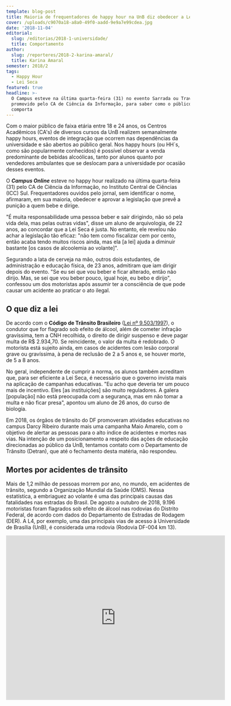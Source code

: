 ```yaml
---
template: blog-post
title: Maioria de frequentadores de happy hour na UnB diz obedecer a Lei Seca
cover: /uploads/c9070a18-a8a0-49f0-aadd-9e9a7e99cdea.jpg
date: '2018-11-04'
editorial:
  slug: /editorias/2018-1-universidade/
  title: Comportamento
author:
  slug: /reporteres/2018-2-karina-amaral/
  title: Karina Amaral
semester: 2018/2
tags:
  - Happy Hour
  - Lei Seca
featured: true
headline: >-
  O Campus esteve na última quarta-feira (31) no evento Sarrada ou Travessuras,
  promovido pelo CA de Ciência da Informação, para saber como o público se
  comporta
---
```

Com o maior público de faixa etária entre 18 e 24 anos, os Centros Acadêmicos (CA's) de diversos cursos da UnB realizem semanalmente happy hours, eventos de integração que ocorrem nas dependências da universidade e são abertos ao público geral. Nos happy hours (ou HH´s, como são popularmente conhecidos) é possível observar a venda predominante de bebidas alcoólicas, tanto por alunos quanto por vendedores ambulantes que se deslocam para a universidade por ocasião desses eventos. 

O _**Campus Online**_ esteve no happy hour realizado na última quarta-feira (31) pelo CA de Ciência da Informação, no Instituto Central de Ciências (ICC) Sul. Frequentadores ouvidos pelo jornal, sem identificar o nome, afirmaram, em sua maioria, obedecer e aprovar a legislação que prevê a punição a quem bebe e dirige.

"É muita responsabilidade uma pessoa beber e sair dirigindo, não só pela vida dela, mas pelas outras vidas", disse um aluno de arquivologia, de 22 anos, ao concordar que a Lei Seca é justa. No entanto, ele revelou não achar a legislação tão eficaz: "não tem como fiscalizar cem por cento, então acaba tendo muitos riscos ainda, mas ela \[a lei] ajuda a diminuir bastante \[os casos de alcoolemia ao volante]".

Segurando a lata de cerveja na mão, outros dois estudantes, de administração e educação física, de 23 anos, admitiram que iam dirigir depois do evento. "Se eu sei que vou beber e ficar alterado, então não dirijo. Mas, se sei que vou beber pouco, igual hoje, eu bebo e dirijo", confessou um dos motoristas após assumir ter a consciência de que pode causar um acidente ao praticar o ato ilegal. 

## O que diz a lei 

De acordo com o **Código de Trânsito Brasileiro** ([Lei nº 9.503/1997](http://www.planalto.gov.br/ccivil_03/LEIS/L9503.htm)), o condutor que for flagrado sob efeito de álcool, além de cometer infração gravíssima, tem a CNH recolhida, o direito de dirigir suspenso e deve pagar multa de R$ 2.934,70. Se reincidente, o valor da multa é redobrado. O motorista está sujeito ainda, em casos de acidentes com lesão corporal grave ou gravíssima, à pena de reclusão de 2 a 5 anos e, se houver morte, de 5 a 8 anos. 

No geral, independente de cumprir a norma, os alunos também acreditam que, para ser eficiente a Lei Seca, é necessário que o governo invista mais na aplicação de campanhas educativas. "Eu acho que deveria ter um pouco mais de incentivo. Eles \[as instituições] são muito reguladores. A galera \[população] não está preocupada com a segurança, mas em não tomar a multa e não ficar presa", apontou um aluno de 26 anos, do curso de biologia.

Em 2018, os órgãos de trânsito do DF promoveram atividades educativas no campus Darcy Ribeiro durante mais uma campanha Maio Amarelo, com o objetivo de alertar as pessoas para o alto índice de acidentes e mortes nas vias. Na intenção de um posicionamento a respeito das ações de educação direcionadas ao público da UnB, tentamos contato com o Departamento de Trânsito (Detran), que até o fechamento desta matéria, não respondeu.

## Mortes por acidentes de trânsito

Mais de 1,2 milhão de pessoas morrem por ano, no mundo, em acidentes de trânsito, segundo a Organização Mundial da Saúde (OMS). Nessa estatística, a embriaguez ao volante é uma das principais causas das fatalidades nas estradas do Brasil. De agosto a outubro de 2018, 9.196 motoristas foram flagrados sob efeito de álcool nas rodovias do Distrito Federal, de acordo com dados do Departamento de Estradas de Rodagem (DER). A L4, por exemplo, uma das principais vias de acesso à Universidade de Brasília (UnB), é considerada uma rodovia (Rodovia DF-004 km 13).

<iframe src="https://www.google.com/maps/embed?pb=!1m14!1m12!1m3!1d5048.532554020609!2d-47.87484718888544!3d-15.75402503837121!2m3!1f0!2f0!3f0!3m2!1i1024!2i768!4f13.1!5e1!3m2!1spt-BR!2sbr!4v1541432142563" width="600" height="450" frameborder="0" style="border:0" allowfullscreen></iframe>
